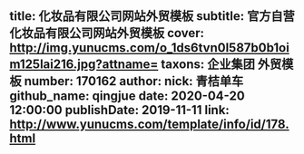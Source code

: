 title: 化妆品有限公司网站外贸模板
subtitle: 官方自营化妆品有限公司网站外贸模板
cover: http://img.yunucms.com/o_1ds6tvn0l587b0b1oim125lai216.jpg?attname=
taxons: 企业集团 外贸模板
number: 170162
author:
  nick: 青桔单车
  github_name: qingjue
date: 2020-04-20 12:00:00
publishDate: 2019-11-11
link: http://www.yunucms.com/template/info/id/178.html
---